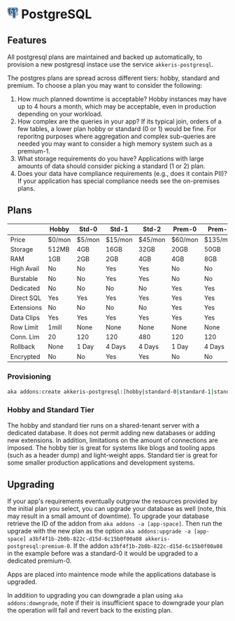 # ![PostgreSQL Logo](../assets/postgres-small.png "PostgreSQL") PostgreSQL

## Features

All postgresql plans are maintained and backed up automatically, to provision a new postgresql instace use the service `akkeris-postgresql`.

The postgres plans are spread across different tiers: hobby, standard and premium. To choose a plan you may
want to consider the following:

1. How much planned downtime is acceptable? Hobby instances may have up to 4 hours a month, which may be acceptable, even in production depending on your workload.
3. How complex are the queries in your app? If its typical join, orders of a few tables, a lower plan hobby or standard (0 or 1) would be fine. For reporitng purposes where aggregation and complex sub-queries are needed you may want to consider a high memory system such as a premium-1.
3. What storage requirements do you have? Applications with large amounts of data should consider picking a standard (1 or 2) plan.
4. Does your data have compliance requirements (e.g., does it contain PII)? If your application has special compliance needs see the on-premises plans.

## Plans

|            | Hobby       | Std-0 | Std-1   | Std-2   | Prem-0 | Prem-1 | Prem-2 |
|------------|-------------|------------|--------------|--------------|-----------|-----------|-----------|
| Price      | $0/mon    | $5/mon   | $15/mon    | $45/mon    | $60/mon | $135/mon | $720/mon |
| Storage    | 512MB       | 4GB        | 16GB         | 32GB         | 20GB      | 50GB      | 100GB     |
| RAM        | 1GB         | 2GB        | 2GB          | 4GB          | 4GB       | 8GB       | 16GB      |
| High Avail | No   | No         | Yes          | Yes          | No        | No        | Yes       |
| Burstable  | No          | No         | Yes          | Yes          | No        | No        | No        |
| Dedicated  | No          | No         | No           | No           | Yes       | Yes       | Yes       |
| Direct SQL | Yes         | Yes        | Yes          | Yes          | Yes       | Yes       | Yes       |
| Extensions | No          | No         | No | No | Yes       | Yes       | Yes       |
| Data Clips | Yes         | Yes        | Yes          | Yes          | Yes       | Yes       | Yes       |
| Row Limit  | 1mill       | None       | None         | None         | None      | None      | None      |
| Conn. Lim  | 20   | 120        | 120          | 480          | 120       | 120       | 500       |
| Rollback   | None        | 1 Day      | 4 Days       | 4 Days       | 1 Day     | 4 Days    | 4 Days    |
| Encrypted  | No          | No         | Yes          | Yes          | No        | No        | Yes       |


### Provisioning 

```bash
aka addons:create akkeris-postgresql:[hobby|standard-0|standard-1|standard-2|premium-0|premium-1|premium-2] -a [app-space]
```

### Hobby and Standard Tier

The hobby and standard tier runs on a shared-tenant server with a dedicated database. It does not permit adding new databases or adding new extensions. In addition, limitations on the amount of connections are imposed. The hobby tier is great for systems like blogs and tooling apps (such as a header dump) and light-weight apps. Standard tier is great for some smaller production applications and development systems.

## Upgrading

If your app's requirements eventually outgrow the resources provided by the initial plan you select, you can upgrade your database as well (note, this may result in a small amount of downtime). To upgrade your database retrieve the ID of the addon from `aka addons -a [app-space]`.  Then run the upgrade with the new plan as the option `aka addons:upgrade -a [app-space] a3bf4f1b-2b0b-822c-d15d-6c15b0f00a08 akkeris-postgresql:premium-0`.  If the addon `a3bf4f1b-2b0b-822c-d15d-6c15b0f00a08` in the example before was a standard-0 it would be upgraded to a dedicated premium-0.

Apps are placed into maintence mode while the applications database is upgraded.

In addition to upgrading you can downgrade a plan using `aka addons:downgrade`, note if their is insufficient space to downgrade your plan the operation will fail and revert back to the existing plan.

